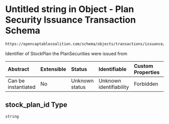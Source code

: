 # Untitled string in Object - Plan Security Issuance Transaction Schema

```txt
https://opencaptablecoalition.com/schema/objects/transactions/issuance/plan_security_issuance#/properties/stock_plan_id
```

Identifier of StockPlan the PlanSecurities were issued from

| Abstract            | Extensible | Status         | Identifiable            | Custom Properties | Additional Properties | Access Restrictions | Defined In                                                                                                                              |
| :------------------ | :--------- | :------------- | :---------------------- | :---------------- | :-------------------- | :------------------ | :-------------------------------------------------------------------------------------------------------------------------------------- |
| Can be instantiated | No         | Unknown status | Unknown identifiability | Forbidden         | Allowed               | none                | [PlanSecurityIssuance.schema.json*](../../schema/objects/transactions/issuance/PlanSecurityIssuance.schema.json "open original schema") |

## stock_plan_id Type

`string`
